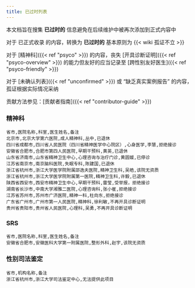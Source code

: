 ```yaml
---
title: 已过时列表
---
```


本文档旨在搜集 **已过时的** 信息避免在后续维护中被再次添加到正式内容中

对于 已正式收录 的内容，转换为 **已过时的** 基本原则为 {{< wiki 孤证不立 >}}

对于 [精神科]({{< ref "psyco" >}}) 的内容，丧失 [开具诊断证明]({{< ref "psyco-overview" >}}) 的能力但友好的应当记录至 [跨性别友好医生]({{< ref "psyco-friendly" >}})

对于 [未确认列表]({{< ref "unconfirmed" >}}) 或 “缺乏真实案例报告” 的内容，孤证根据实际情况采纳

贡献方法参见：[贡献者指南]({{< ref "contributor-guide" >}})

<!-- 按拼音排序以便于目视筛选 -->

<!--
规范化已过时的医疗资源备注

已退休：如被院方公示为已退休时使用
已停诊：已不在门诊出诊时使用
拒绝接诊：该医生仅不再受理跨性别时使用
该院无资质：即该院无资质受理
-->

### 精神科

```csv
省市,医院名称,科室,医生姓名,备注
北京市,北京大学第六医院,成人精神科,丛中,已退休
四川省成都市,四川省人民医院（四川省精神医学中心院区）,心身医学,李慧,拒绝接诊
安徽省合肥市,合肥市第四人民医院,早期干预科,黄英,已退休
山东省济南市,山东省精神卫生中心,心理咨询与治疗门诊,黄圆媛,已停诊
江苏省南京市,南京脑科医院,失眠专科,陈建国,已退休
浙江省杭州市,浙江大学医学院附属邵逸夫医院,精神卫生科,吴皓,该院无资质
浙江省杭州市,浙江大学医学院附属第一医院,精神卫生科,许毅,已退休
陕西省西安市,西安市精神卫生中心,早期干预科,雷莹,受举报，拒绝接诊
湖南省长沙市,中南大学湘雅二医院,心理咨询科,张小崔,拒绝接诊
江苏省苏州市,苏州市广济医院,精神一科,杜向东,拒绝接诊
广东省广州市,广州市第一人民医院,精神科,徐利敏,不再开具诊断证明
贵州省贵阳市,贵州省人民医院,心理科,吴勇,不再开具诊断证明
```

### SRS

```csv
省市,医院名称,科室,医生姓名,备注
安徽省合肥市,安徽医科大学第一附属医院,整形外科,赵宇,该院无资质
```

### 性别司法鉴定

```csv
省市,机构名称,备注
浙江省杭州市,浙江大学司法鉴定中心,无法提供此项目
```
